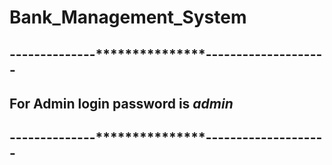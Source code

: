 # Bank_Management_System

  ## --------------***************--------------------
  ## For Admin login password is ***admin***
  ## --------------***************--------------------
